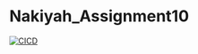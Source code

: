 # Nakiyah_Assignment10
[![CICD](https://github.com/nogibjj/Nakiyah_Assignment10/actions/workflows/cicd.yml/badge.svg)](https://github.com/nogibjj/Nakiyah_Assignment10/actions/workflows/cicd.yml)

